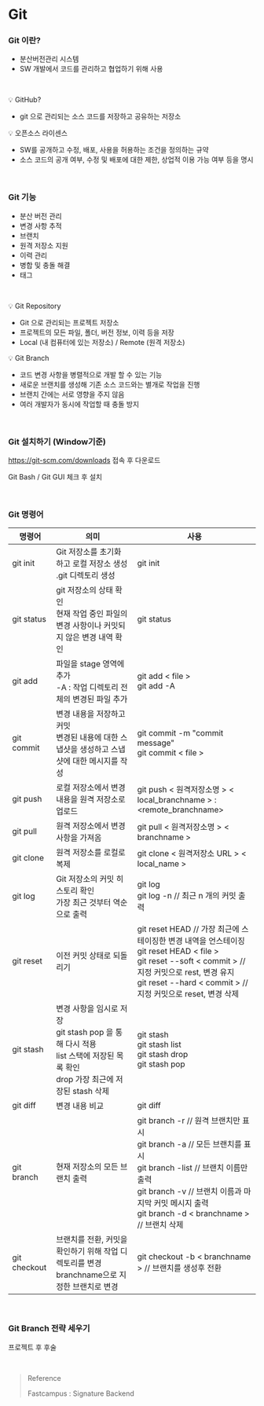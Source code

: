 # Git

### Git 이란?

- 분산버전관리 시스템
- SW 개발에서 코드를 관리하고 협업하기 위해 사용

<br/>

:bulb: GitHub?

- git 으로 관리되는 소스 코드를 저장하고 공유하는 저장소

:bulb: 오픈소스 라이센스

- SW를 공개하고 수정, 배포, 사용을 허용하는 조건을 정의하는 규약
- 소스 코드의 공개 여부, 수정 및 배포에 대한 제한, 상업적 이용 가능 여부 등을 명시

<br/>

### Git 기능

- 분산 버전 관리
- 변경 사항 추적
- 브랜치
- 원격 저장소 지원
- 이력 관리
- 병합 및 충돌 해결
- 태그

<br/>

:bulb: Git Repository

- Git 으로 관리되는 프로젝트 저장소
- 프로젝트의 모든 파일, 폴더, 버전 정보, 이력 등을 저장
- Local (내 컴퓨터에 있는 저장소) / Remote (원격 저장소)

:bulb: Git Branch

- 코드 변경 사항을 병렬적으로 개발 할 수 있는 기능
- 새로운 브랜치를 생성해 기존 소스 코드와는 별개로 작업을 진행
- 브랜치 간에는 서로 영향을 주지 않음
- 여러 개발자가 동시에 작업할 때 충돌 방지

<br/>

### Git 설치하기 (Window기준)

https://git-scm.com/downloads 접속 후 다운로드

Git Bash / Git GUI 체크 후 설치

<br/>

### Git 명령어

| 명령어       | 의미                                                         | 사용                                                         |
| ------------ | ------------------------------------------------------------ | ------------------------------------------------------------ |
| git init     | Git 저장소를 초기화 하고 로컬 저장소 생성 <br />.git 디렉토리 생성 | git init                                                     |
| git status   | git 저장소의 상태 확인 <br />현재 작업 중인 파일의 변경 사항이나 커밋되지 않은 변경 내역 확인 | git status                                                   |
| git add      | 파일을 stage 영역에 추가<br />-A : 작업 디렉토리 전체의 변경된 파일 추가 | git add < file ><br />git add -A                             |
| git commit   | 변경 내용을 저장하고 커밋<br />변경된 내용에 대한 스냅샷을 생성하고 스냅샷에 대한 메시지를 작성 | git commit -m "commit message"<br />git commit < file >      |
| git push     | 로컬 저장소에서 변경 내용을 원격 저장소로 업로드             | git push < 원격저장소명 > < local_branchname > : <remote_branchname> |
| git pull     | 원격 저장소에서 변경 사항을 가져옴                           | git pull < 원격저장소명 > < branchname >                     |
| git clone    | 원격 저장소를 로컬로 복제                                    | git clone < 원격저장소 URL > < local_name >                  |
| git log      | Git 저장소의 커밋 히스토리 확인<br />가장 최근 것부터 역순으로 출력 | git log<br />git log -n // 최근 n 개의 커밋 출력             |
| git reset    | 이전 커밋 상태로 되돌리기                                    | git reset HEAD // 가장 최근에 스테이징한 변경 내역을 언스테이징<br />git reset HEAD < file ><br />git reset --soft < commit > // 지정 커밋으로 rest, 변경 유지<br />git reset --hard < commit > // 지정 커밋으로 reset, 변경 삭제 |
| git stash    | 변경 사항을 임시로 저장<br />git stash pop 을 통해 다시 적용<br />list 스택에 저장된 목록 확인<br />drop 가장 최근에 저장된 stash 삭제 | git stash<br />git stash list<br />git stash drop<br />git stash pop |
| git diff     | 변경 내용 비교                                               | git diff                                                     |
| git branch   | 현재 저장소의 모든 브랜치 출력                               | git branch -r // 원격 브랜치만 표시<br />git branch -a // 모든 브랜치를 표시<br />git branch -list // 브랜치 이름만 출력<br />git branch -v // 브랜치 이름과 마지막 커밋 메시지 출력<br />git branch -d < branchname > // 브랜치 삭제 |
| git checkout | 브랜치를 전환, 커밋을 확인하기 위해 작업 디렉토리를 변경<br />branchname으로 지정한 브랜치로 변경 | git checkout -b < branchname >  // 브랜치를 생성후 전환      |

<br/>

### Git Branch 전략 세우기

프로젝트 후 후술

<br/>

> Reference
>
> Fastcampus : Signature Backend